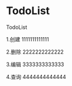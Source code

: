 # TodoList

TodoList

1.创建 1111111111111

2.删除 2222222222222

3.编辑 3333333333333

4.查询 4444444444444
